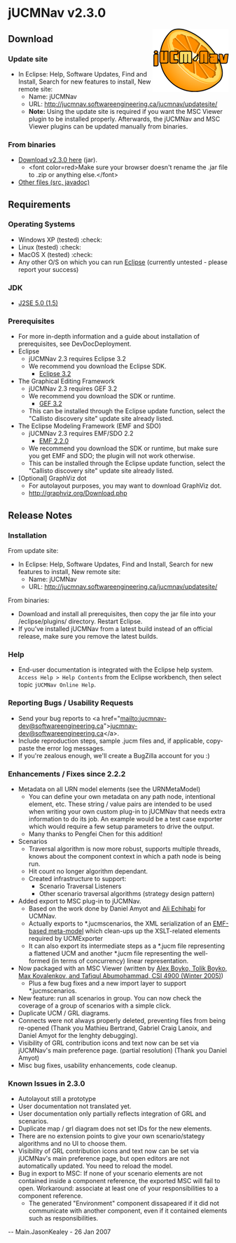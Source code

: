 # jUCMNav v2.3.0

<img align = "right" src="img/LogoFinal.gif">



## Download

### Update site

  - In Eclipse: Help, Software Updates, Find and Install, Search for new
    features to install, New remote site:
      - Name: jUCMNav
      - URL: <http://jucmnav.softwareengineering.ca/jucmnav/updatesite/>
      - **Note:** Using the update site is required if you want the MSC
        Viewer plugin to be installed properly. Afterwards, the jUCMNav
        and MSC Viewer plugins can be updated manually from binaries.

### From binaries

  - [Download v2.3.0
    here](http://jucmnav.softwareengineering.ca/jucmnav/artifacts/seg.jUCMNav/2.3.0/seg.jUCMNav_2.3.0.jar)
    (jar).
      - \<font color=red\>Make sure your browser doesn't rename the .jar
        file to .zip or anything else.\</font\>
  - [Other files (src,
    javadoc)](http://jucmnav.softwareengineering.ca/jucmnav/artifacts/seg.jUCMNav/2.3.0/)

## Requirements

### Operating Systems

  - Windows XP (tested) :check:
  - Linux (tested) :check:
  - MacOS X (tested) :check:
  - Any other O/S on which you can run [Eclipse](http://www.eclipse.org)
    (currently untested - please report your success)

### JDK

  - [J2SE 5.0 (1.5)](http://java.sun.com/j2se/1.5.0/index.jsp)

### Prerequisites

  - For more in-depth information and a guide about installation of
    prerequisites, see DevDocDeployment.
  - Eclipse
      - jUCMNav 2.3 requires Eclipse 3.2
      - We recommend you download the Eclipse SDK.
          - [Eclipse 3.2](http://www.eclipse.org/downloads/download.php?file=/eclipse/downloads/drops/R-3.2-200606291905/eclipse-SDK-3.2-win32.zip)
  - The Graphical Editing Framework
      - jUCMNav 2.3 requires GEF 3.2
      - We recommend you download the SDK or runtime.
          - [GEF 3.2](http://www.eclipse.org/downloads/download.php?file=/tools/gef/downloads/drops/R-3.2-200606270816/GEF-ALL-3.2.zip)
      - This can be installed through the Eclipse update function,
        select the "Callisto discovery site" update site already listed.
  - The Eclipse Modeling Framework (EMF and SDO)
      - jUCMNav 2.3 requires EMF/SDO 2.2
          - [EMF 2.2.0](http://www.eclipse.org/downloads/download.php?file=/tools/emf/downloads/drops/2.2.0/R200606271057/emf-sdo-xsd-SDK-2.2.0.zip)
      - We recommend you download the SDK or runtime, but make sure you
        get EMF and SDO; the plugin will not work otherwise.
      - This can be installed through the Eclipse update function,
        select the "Callisto discovery site" update site already listed.
  - \[Optional\] GraphViz dot
      - For autolayout purposes, you may want to download GraphViz dot.
      - <http://graphviz.org/Download.php>

## Release Notes

### Installation

From update site:  

  - In Eclipse: Help, Software Updates, Find and Install, Search for new
    features to install, New remote site:
      - Name: jUCMNav
      - URL: <http://jucmnav.softwareengineering.ca/jucmnav/updatesite/>

From binaries:  

  - Download and install all prerequisites, then copy the jar file into
    your /eclipse/plugins/ directory. Restart Eclipse.
  - If you've installed jUCMNav from a latest build instead of an
    official release, make sure you remove the latest builds.

### Help

  - End-user documentation is integrated with the Eclipse help system.
    `Access Help > Help Contents` from the Eclipse workbench, then
    select topic `jUCMNav Online Help`.

### Reporting Bugs / Usability Requests

  - Send your bug reports to \<a
    href="[mailto:jucmnav-dev@softwareengineering.ca](mailto:jucmnav-dev@softwareengineering.ca)"\><jucmnav-dev@softwareengineering.ca>\</a\>.
  - Include reproduction steps, sample .jucm files and, if applicable,
    copy-paste the error log messages.
  - If you're zealous enough, we'll create a BugZilla account for you :)

### Enhancements / Fixes since 2.2.2

  - Metadata on all URN model elements (see the URNMetaModel)
      - You can define your own metadata on any path node, intentional
        element, etc. These string / value pairs are intended to be used
        when writing your own custom plug-in to jUCMNav that needs extra
        information to do its job. An example would be a test case
        exporter which would require a few setup parameters to drive the
        output.
      - Many thanks to Pengfei Chen for this addition\!
  - Scenarios
      - Traversal algorithm is now more robust, supports multiple
        threads, knows about the component context in which a path node
        is being run.
      - Hit count no longer algorithm dependant.
      - Created infrastructure to support:
          - Scenario Traversal Listeners
          - Other scenario traversal algorithms (strategy design
            pattern)
  - Added export to MSC plug-in to jUCMNav.
      - Based on the work done by Daniel Amyot and [Ali
        Echihabi](http://www.site.uottawa.ca/~damyot/students/index.shtml)
        for UCMNav.
      - Actually exports to \*.jucmscenarios, the XML serialization of
        an [EMF-based
        meta-model](http://jucmnav.softwareengineering.ca/twiki/bin/view/ProjetSEG/URNMetaModel#UCM_Scenarios_Metamodel)
        which clean-ups up the XSLT-related elements required by
        UCMExporter
      - It can also export its intermediate steps as a \*.jucm file
        representing a flattened UCM and another \*.jucm file
        representing the well-formed (in terms of concurrency) linear
        representation.
  - Now packaged with an MSC Viewer (written by [Alex Boyko, Tolik
    Boyko, Max Kovalenkov, and Tafiqul Abumohammad, CSI 4900
    (Winter 2005)](http://www.site.uottawa.ca/~damyot/students/index.shtml))
      - Plus a few bug fixes and a new import layer to support
        \*.jucmscenarios.
  - New feature: run all scenarios in group. You can now check the
    coverage of a group of scenarios with a simple click.
  - Duplicate UCM / GRL diagrams.
  - Connects were not always properly deleted, preventing files from
    being re-opened (Thank you Mathieu Bertrand, Gabriel Craig Lanoix,
    and Daniel Amyot for the lenghty debugging).
  - Visibility of GRL contribution icons and text now can be set via
    jUCMNav's main preference page. (partial resolution) (Thank you
    Daniel Amyot)
  - Misc bug fixes, usability enhancements, code cleanup.

### Known Issues in 2.3.0

  - Autolayout still a prototype
  - User documentation not translated yet.
  - User documentation only partially reflects integration of GRL and
    scenarios.
  - Duplicate map / grl diagram does not set IDs for the new elements.
  - There are no extension points to give your own scenario/stategy
    algorithms and no UI to choose them.
  - Visibility of GRL contribution icons and text now can be set via
    jUCMNav's main preference page, but open editors are not
    automatically updated. You need to reload the model.
  - Bug in export to MSC: If none of your scenario elements are not
    contained inside a component reference, the exported MSC will fail
    to open. Workaround: associate at least one of your responsibilities
    to a component reference.
      - The generated "Environment" component dissapeared if it did not
        communicate with another component, even if it contained
        elements such as responsibilities.

\-- Main.JasonKealey - 26 Jan 2007
